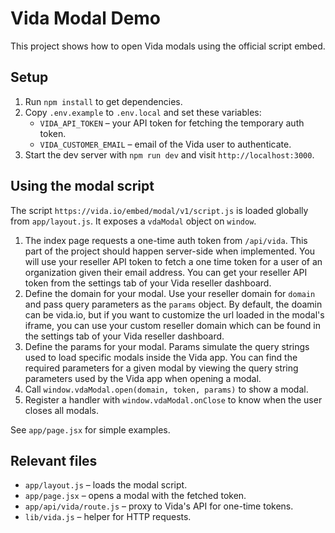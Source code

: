# Vida Modal Demo

This project shows how to open Vida modals using the official script embed.

## Setup

1. Run `npm install` to get dependencies.
2. Copy `.env.example` to `.env.local` and set these variables:
   - `VIDA_API_TOKEN` – your API token for fetching the temporary auth token.
   - `VIDA_CUSTOMER_EMAIL` – email of the Vida user to authenticate.
3. Start the dev server with `npm run dev` and visit `http://localhost:3000`.

## Using the modal script

The script `https://vida.io/embed/modal/v1/script.js` is loaded globally from `app/layout.js`. It exposes a `vdaModal` object on `window`.

1. The index page requests a one-time auth token from `/api/vida`. This part of the project should happen server-side when implemented. You will use your reseller API token to fetch a one time token for a user of an organization given their email address. You can get your reseller API token from the settings tab of your Vida reseller dashboard.
2. Define the domain for your modal. Use your reseller domain for `domain` and pass query parameters as the `params` object. By default, the doamin can be vida.io, but if you want to customize the url loaded in the modal's iframe, you can use your custom reseller domain which can be found in the settings tab of your Vida reseller dashboard.
3. Define the params for your modal. Params simulate the query strings used to load specific modals inside the Vida app. You can find the required parameters for a given modal by viewing the query string parameters used by the Vida app when opening a modal.
4. Call `window.vdaModal.open(domain, token, params)` to show a modal. 
5. Register a handler with `window.vdaModal.onClose` to know when the user closes all modals.

See `app/page.jsx` for simple examples.

## Relevant files
- `app/layout.js` – loads the modal script.
- `app/page.jsx` – opens a modal with the fetched token.
- `app/api/vida/route.js` – proxy to Vida's API for one-time tokens.
- `lib/vida.js` – helper for HTTP requests.
